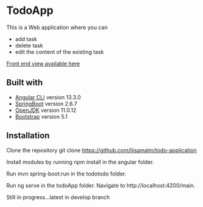 ﻿# TodoApp
This is a Web application where you can 
- add task
- delete task
- edit the content of the existing task

[Front end view available here](https://liisamalm.github.io/taskfront/main)

## Built with

- [Angular CLI](https://github.com/angular/angular-cli) version 13.3.0
- [SpringBoot](https://spring.io/projects/spring-boot) version 2.6.7
- [OpenJDK](https://jdk.java.net/archive/) version 11.0.12
- [Bootstrap](https://getbootstrap.com/docs/5.1/getting-started/introduction/) version 5.1

## Installation

Clone the repository git clone https://github.com/liisamalm/todo-application

Install modules by running npm install in the angular folder.

Run mvn spring-boot:run in the todotodo folder.

Run ng serve in the todoApp folder. Navigate to http://localhost:4200/main. 

Still in progress...latest in develop branch

